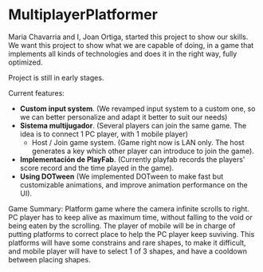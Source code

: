 # MultiplayerPlatformer

Maria Chavarria and I, Joan Ortiga, started this project to show our skills. We want this project to show what we are capable of doing, in a game that implements all kinds of technologies and does it in the right way, fully optimized.

Project is still in early stages.

Current features:
  - **Custom input system**. (We revamped input system to a custom one, so we can better personalize and adapt it better to suit our needs)
  - **Sistema multijugador**. (Several players can join the same game. The idea is to connect 1 PC player, with 1 mobile player)
      - Host / Join game system. (Game right now is LAN only. The host generates a key which other player can introduce to join the game).
  - **Implementación de PlayFab**. (Currently playfab records the players' score record and the time played in the game).
  - **Using DOTween** (We implemented DOTween to make fast but customizable animations, and improve animation performance on the UI).

Game Summary: 
Platform game where the camera infinite scrolls to right. PC player has to keep alive as maximum time, without falling to the void or being eaten by the scrolling. The player of mobile will be in charge of putting platforms to correct place to help the PC player keep suviving. This platforms will have some constrains and rare shapes, to make it difficult, and mobile player will have to select 1 of 3 shapes, and have a cooldown between placing shapes.
